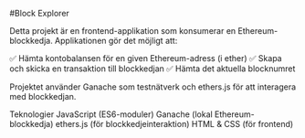 #Block Explorer

Detta projekt är en frontend-applikation som konsumerar en Ethereum-blockkedja. Applikationen gör det möjligt att:

✅ Hämta kontobalansen för en given Ethereum-adress (i ether)
✅ Skapa och skicka en transaktion till blockkedjan
✅ Hämta det aktuella blocknumret

Projektet använder Ganache som testnätverk och ethers.js för att interagera med blockkedjan.

Teknologier
JavaScript (ES6-moduler)
Ganache (lokal Ethereum-blockkedja)
ethers.js (för blockkedjeinteraktion)
HTML & CSS (för frontend)
